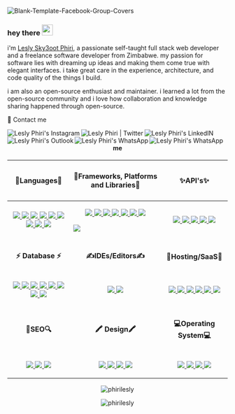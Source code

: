 ![Blank-Template-Facebook-Group-Covers](https://user-images.githubusercontent.com/97601156/151713405-bdd1406f-f178-484f-a730-bf9e88cf0e7f.jpg)


### hey there <img src="https://media.giphy.com/media/hvRJCLFzcasrR4ia7z/giphy.gif" width="25px">


 i'm [Lesly Sky3oot Phiri](https://wa.me/+263777838334), a passionate self-taught full stack web developer and a freelance software developer from Zimbabwe. my passion for software lies with dreaming up ideas and making them come true with elegant interfaces. i take great care in the experience, architecture, and code quality of the things I build.

i am also an open-source enthusiast and maintainer. i learned a lot from the open-source community and i love how collaboration and knowledge sharing happened through open-source.

📱 Contact me 

<a href="https://www.instagram.com/sky3oot/">
  <img align="left" alt="Lesly Phiri's Instagram"  src="https://img.shields.io/badge/Instagram-E4405F?style=for-the-badge&logo=instagram&logoColor=white" />
</a>
<a href="https://twitter.com/phirilesly">
  <img align="left" alt="Lesly Phiri | Twitter"  src="https://img.shields.io/badge/Twitter-1DA1F2?style=for-the-badge&logo=twitter&logoColor=white" />
</a>
<a href="https://www.linkedin.com/in/lesly-phiri-121516214/">
  <img align="left" alt="Lesly Phiri's LinkedIN" src="https://img.shields.io/badge/LinkedIn-0077B5?style=for-the-badge&logo=linkedin&logoColor=white" />
</a>
<a href="mailto:phirilesley@outlook.com">
  <img align="left" alt="Lesly Phiri's Outlook"  src="https://img.shields.io/badge/Microsoft_Outlook-0078D4?style=for-the-badge&logo=microsoft-outlook&logoColor=white" />
</a>
<a href="https://wa.me/+263777838334">
  <img align="left" alt="Lesly Phiri's WhatsApp" src="https://img.shields.io/badge/WhatsApp-25D366?style=for-the-badge&logo=whatsapp&logoColor=white" />
</a>
<a href="mailto:skyboot0593@gmail.com">
  <img align="left" alt="Lesly Phiri's WhatsApp"  src="https://img.shields.io/badge/Gmail-D14836?style=for-the-badge&logo=gmail&logoColor=white" />
</a>



<h4 align="center">me</h2> <!--- Level 2 Heading to align contents -->
<table> <!--- Table Grid format for readability -->
  <thead>
    <tr>
      <th>
        <h4 align="center">🧠Languages🧠</h2> <!--- Level 2 Heading to align contents -->
      </th>
      <th>
        <h4 align="center">🥋Frameworks, Platforms and Libraries🥋</h2> <!--- Level 2 Heading to align contents -->
      </th>
      <th>
         <h4 align="center">✨API's✨</h2> <!--- Level 2 Heading to align contents -->
      </th>
    </tr>
  </thead>
  <tbody>
    <tr>
      <td> <!--- Contents for "🧠Languages🧠" -->
        <p align="center"> <!--- P tag to align contents -->
        <a href="https://docs.microsoft.com/en-us/dotnet/csharp/">
          <img src="https://img.shields.io/badge/C%23-239120?style=for-the-badge&logo=c-sharp&logoColor=white">
        </a>
        <a href="https://www.javascript.com/">
          <img src="https://img.shields.io/badge/javascript-%23323330.svg?style=for-the-badge&logo=javascript&logoColor=%23F7DF1E">
        </a>
        <a href="https://www.w3schools.com/CPP/default.asp">
          <img src="https://img.shields.io/badge/C%2B%2B-00599C?style=for-the-badge&logo=c%2B%2B&logoColor=white">
          </a>
          <a href="https://go.dev/">
          <img src="https://img.shields.io/badge/Go-00ADD8?style=for-the-badge&logo=go&logoColor=white">
        </a>
        <a href="https://www.php.net/">
          <img src="https://img.shields.io/badge/PHP-777BB4?style=for-the-badge&logo=php&logoColor=white">
        </a>
        <a href="https://www.typescriptlang.org/">
          <img src="https://img.shields.io/badge/TypeScript-007ACC?style=for-the-badge&logo=typescript&logoColor=white">
        </a>
         <a href="https://www.python.org/">
          <img src="https://img.shields.io/badge/Python-FFD43B?style=for-the-badge&logo=python&logoColor=blue">
        </a>
        <a href="https://www.w3schools.com/html/">
          <img src="https://img.shields.io/badge/html5-%23E34F26.svg?style=for-the-badge&logo=html5&logoColor=white">
        </a>
        <a href="https://www.w3schools.com/css/">
          <img src="https://img.shields.io/badge/css3-%231572B6.svg?style=for-the-badge&logo=css3&logoColor=white">
        </a>
        </p>
      </td>
      <td> <!--- Contents for "🥋Frameworks, Platforms and Libraries🥋" -->
        <p align="center"> <!--- P tag to align contents -->
        <a href="https://dotnet.microsoft.com/en-us/">
          <img src="https://img.shields.io/badge/.NET-512BD4?style=for-the-badge&logo=dotnet&logoColor=white">
        </a>
        <a href="https://tailwindcss.com/">
          <img src="https://img.shields.io/badge/tailwindcss-%2338B2AC.svg?style=for-the-badge&logo=tailwind-css&logoColor=white">
        </a>
        <a href="https://laravel.com/">
          <img src="https://img.shields.io/badge/Laravel-FF2D20?style=for-the-badge&logo=laravel&logoColor=white">
        </a>
        <a href="https://nodejs.org/">
          <img src="https://img.shields.io/badge/node.js-6DA55F?style=for-the-badge&logo=node.js&logoColor=white">
        </a>
        <a href="https://angular.io/">
          <img src="https://img.shields.io/badge/Angular-DD0031?style=for-the-badge&logo=angular&logoColor=white">
        </a>
        <a href="https://www.apollographql.com/">
          <img src="https://img.shields.io/badge/Apollo%20GraphQL-311C87?&style=for-the-badge&logo=Apollo%20GraphQL&logoColor=white">
        </a>
        <a href="https://expressjs.com/">
          <img src="https://img.shields.io/badge/Express.js-000000?style=for-the-badge&logo=express&logoColor=white">
        </p>
         <a href="https://reactjs.org/">
          <img src="https://img.shields.io/badge/React-20232A?style=for-the-badge&logo=react&logoColor=61DAFB">
        </p>
      </td>
       <td> <!--- Contents for "🌐Browsers🌐" -->
        <p align="center"> <!--- P tag to align contents -->  
         <a href="https://docs.microsoft.com/en-us/aspnet/core/tutorials/first-web-api?view=aspnetcore-6.0&tabs=visual-studio">
          <img src="https://img.shields.io/badge/.NET-512BD4?style=for-the-badge&logo=dotnet&logoColor=white">
          </a>
           <a href="https://graphql.org/">
          <img src="https://img.shields.io/badge/GraphQl-E10098?style=for-the-badge&logo=graphql&logoColor=white">
          </a> 
           <a href="https://expressjs.com/">
          <img src="https://img.shields.io/badge/Express.js-000000?style=for-the-badge&logo=express&logoColor=white">
          </a>
           <a href="https://www.apollographql.com/">
          <img src="https://img.shields.io/badge/Apollo%20GraphQL-311C87?&style=for-the-badge&logo=Apollo%20GraphQL&logoColor=white">
          </a> 
           <a href="https://nodejs.org/en/">
          <img src="https://img.shields.io/badge/Node.js-339933?style=for-the-badge&logo=nodedotjs&logoColor=white">
          </a>       
        </p>
      </td>
    </tr>
    <tr>
      <td>
        <h4 align="center">⚡ Database ⚡</h2> <!--- Level 2 Heading to align contents -->
      </td>
      <td>
        <h4 align="center">✍IDEs/Editors✍</h2> <!--- Level 2 Heading to align contents -->
      </td>
      <td>
         <h4 align="center">🌌Hosting/SaaS🌌</h2> <!--- Level 2 Heading to align contents -->
      </td>
    </tr>
    <tr>
     <td> <!--- Contents for "⚡ Database ⚡" -->
        <p align="center"> <!--- P tag to align contents -->
        <a href="https://www.mysql.com/">
          <img src="https://img.shields.io/badge/mysql-%2300f.svg?style=for-the-badge&logo=mysql&logoColor=white">
        </a>
         <a href="https://www.postgresql.org/">
          <img src="https://img.shields.io/badge/postgres-%23316192.svg?style=for-the-badge&logo=postgresql&logoColor=white">
        </a>
        <a href="https://www.sqlite.org/">
          <img src="https://img.shields.io/badge/sqlite-%2307405e.svg?style=for-the-badge&logo=sqlite&logoColor=white">
        </a>
          <a href="https://www.oracle.com/za/database/">
          <img src="https://img.shields.io/badge/Oracle-F80000?style=for-the-badge&logo=oracle&logoColor=black">
        </a>
        </a>
          <a href="https://www.mongodb.com/">
          <img src="https://img.shields.io/badge/MongoDB-4EA94B?style=for-the-badge&logo=mongodb&logoColor=white">
        </a>
        </a>
          <a href="https://www.elastic.co/">
          <img src="https://img.shields.io/badge/Elastic_Search-005571?style=for-the-badge&logo=elasticsearch&logoColor=white">
        </a>
          <a href="https://www.rabbitmq.com/">
          <img src="https://img.shields.io/badge/rabbitmq-%23FF6600.svg?&style=for-the-badge&logo=rabbitmq&logoColor=white">
        </a>
          <a href="https://redis.io/">
          <img src="https://img.shields.io/badge/redis-%23DD0031.svg?&style=for-the-badge&logo=redis&logoColor=white">
        </a>
       </p>
      </td>
    <td> <!--- Contents for "✍IDEs/Editors✍" -->
        <p align="center"> <!--- P tag to align contents -->
        <a href="https://code.visualstudio.com/">
          <img src="https://img.shields.io/badge/Visual%20Studio%20Code-0078d7.svg?style=for-the-badge&logo=visual-studio-code&logoColor=white">                    
        </a>
        <a href="https://visualstudio.microsoft.com/">
          <img src="https://img.shields.io/badge/Visual%20Studio-5C2D91.svg?style=for-the-badge&logo=visual-studio&logoColor=white">
        </a>
        </p>
      </td>
         <td> <!--- Contents for "🌌Hosting/SaaS🌌" -->
        <p align="center"> <!--- P tag to align contents -->
        <a href="https://cloud.google.com/">
          <img src="https://img.shields.io/badge/Google%20Cloud-%234285F4.svg?style=for-the-badge&logo=google-cloud&logoColor=white">
        </a>
        <a href="https://firebase.google.com/">
          <img src="https://img.shields.io/badge/firebase-%23039BE5.svg?style=for-the-badge&logo=firebase">
        </a>
        <a href="https://azure.microsoft.com/en-us/">
          <img src="https://img.shields.io/badge/azure-%230072C6.svg?style=for-the-badge&logo=azure-devops&logoColor=white">
        </a> 
        <a href="https://www.heroku.com/">
          <img src="https://img.shields.io/badge/Heroku-430098?style=for-the-badge&logo=heroku&logoColor=white">
        </a> 
        <a href="https://aws.amazon.com/">
          <img src="https://img.shields.io/badge/Amazon_AWS-FF9900?style=for-the-badge&logo=amazonaws&logoColor=white">
        </a>
          <a href="https://www.docker.com/">
          <img src="https://img.shields.io/badge/Docker-2CA5E0?style=for-the-badge&logo=docker&logoColor=white">
        </a>         
        </p>
      </td>
    </tr>
      <td>
         <h4 align="center">🔎SEO🔍</h2> <!--- Level 2 Heading to align contents -->
      </td>
      <td>
        <h4 align="center">🖍 Design🖍</h2> <!--- Level 2 Heading to align contents -->
      </td>
      <td>
         <h4 align="center">💻Operating System💻</h2> <!--- Level 2 Heading to align contents -->
      </td>
    </tr>
    <tr>
     <td> <!--- Contents for "✨API's✨" -->
        <p align="center"> <!--- P tag to align contents -->
        <a href="https://www.postman.com/">
          <img src="https://img.shields.io/badge/Postman-FF6C37?style=for-the-badge&logo=postman&logoColor=white">
          </a>
          <a href="https://swagger.io/">
          <img src="https://img.shields.io/badge/Swagger-85EA2D?style=for-the-badge&logo=Swagger&logoColor=white">
          </a>
          <a href="https://insomnia.rest">
          <img src="https://img.shields.io/badge/Insomnia-5849be?style=for-the-badge&logo=Insomnia&logoColor=white">
          </a>
        </p>
      </td>
      <td> <!--- Contents for "🖥️Server🖥️" -->
        <p align="center"> <!--- P tag to align contents -->
         <a href="https://www.adobe.com/africa/">
          <img src="https://img.shields.io/badge/Adobe%20XD-470137?style=for-the-badge&logo=Adobe%20XD&logoColor=#FF61F6">
        </a>
         <a href="https://www.adobe.com/africa/">
          <img src="https://img.shields.io/badge/Adobe%20Photoshop-31A8FF?style=for-the-badge&logo=Adobe%20Photoshop&logoColor=black">
        </a>
         <a href="https://www.adobe.com/africa/">
          <img src="https://img.shields.io/badge/Canva-%2300C4CC.svg?&style=for-the-badge&logo=Canva&logoColor=white">
        </a>
         <a href="https://www.adobe.com/africa/">
          <img src="https://img.shields.io/badge/Adobe%20Premiere%20Pro-9999FF?style=for-the-badge&logo=Adobe%20Premiere%20Pro&logoColor=white">
        </a>
        </p>
      </td>
       <td> <!--- Contents for "💻Operating System💻" -->
        <p align="center"> <!--- P tag to align contents -->
        <a href="https://www.microsoft.com/en-za/windows">
          <img src="https://img.shields.io/badge/Windows-0078D6?style=for-the-badge&logo=windows&logoColor=white">
        </a>
        <a href="https://ubuntu.com/">
          <img src="https://img.shields.io/badge/Ubuntu-E95420?style=for-the-badge&logo=ubuntu&logoColor=white">
        </a>
        <a href="https://www.kali.org/">
          <img src="https://img.shields.io/badge/Kali-268BEE?style=for-the-badge&logo=kalilinux&logoColor=white">
          </a>
           <a href="https://www.centos.org/">
          <img src="https://img.shields.io/badge/Cent%20OS-262577?style=for-the-badge&logo=CentOS&logoColor=white">
        </a>
        </p>
      </td>
    </tr>
    </tr>
    <tr>
  </tbody>
</table>


<p align="center"> <img src="https://github-readme-stats.vercel.app/api?username=phirilesly&show_icons=true&theme=gotham" alt="phirilesly" />

<p align="center"> <img src="https://github-readme-stats.vercel.app/api/top-langs/?username=phirilesly" alt="phirilesly" />



<!--
**phirilesly/phirilesly** is a ✨ _special_ ✨ repository because its `README.md` (this file) appears on your GitHub profile.

Here are some ideas to get you started:

- 🔭 I’m currently working on ...
- 🌱 I’m currently learning ...
- 👯 I’m looking to collaborate on ...
- 🤔 I’m looking for help with ...
- 💬 Ask me about ...
- 📫 How to reach me: ...
- 😄 Pronouns: ...
- ⚡ Fun fact: ...
-->
